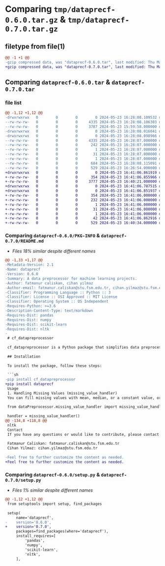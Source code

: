 # Comparing `tmp/dataprecf-0.6.0.tar.gz` & `tmp/dataprecf-0.7.0.tar.gz`

## filetype from file(1)

```diff
@@ -1 +1 @@
-gzip compressed data, was "dataprecf-0.6.0.tar", last modified: Thu May 23 16:28:08 2024, max compression
+gzip compressed data, was "dataprecf-0.7.0.tar", last modified: Thu May 23 16:41:06 2024, max compression
```

## Comparing `dataprecf-0.6.0.tar` & `dataprecf-0.7.0.tar`

### file list

```diff
@@ -1,12 +1,12 @@
-drwxrwxrwx   0        0        0        0 2024-05-23 16:28:08.109532 dataprecf-0.6.0/
--rw-rw-rw-   0        0        0     4335 2024-05-23 16:28:08.106303 dataprecf-0.6.0/PKG-INFO
--rw-rw-rw-   0        0        0     3787 2024-05-23 15:59:58.000000 dataprecf-0.6.0/README.md
-drwxrwxrwx   0        0        0        0 2024-05-23 16:28:08.016041 dataprecf-0.6.0/dataprecf/
-drwxrwxrwx   0        0        0        0 2024-05-23 16:28:08.098966 dataprecf-0.6.0/dataprecf/dataprecf.egg-info/
--rw-rw-rw-   0        0        0     4335 2024-05-23 16:28:07.000000 dataprecf-0.6.0/dataprecf/dataprecf.egg-info/PKG-INFO
--rw-rw-rw-   0        0        0      242 2024-05-23 16:28:07.000000 dataprecf-0.6.0/dataprecf/dataprecf.egg-info/SOURCES.txt
--rw-rw-rw-   0        0        0        1 2024-05-23 16:28:07.000000 dataprecf-0.6.0/dataprecf/dataprecf.egg-info/dependency_links.txt
--rw-rw-rw-   0        0        0       31 2024-05-23 16:28:07.000000 dataprecf-0.6.0/dataprecf/dataprecf.egg-info/requires.txt
--rw-rw-rw-   0        0        0        1 2024-05-23 16:28:07.000000 dataprecf-0.6.0/dataprecf/dataprecf.egg-info/top_level.txt
--rw-rw-rw-   0        0        0      684 2024-05-23 16:28:08.115091 dataprecf-0.6.0/setup.cfg
--rw-rw-rw-   0        0        0      529 2024-05-23 16:26:54.000000 dataprecf-0.6.0/setup.py
+drwxrwxrwx   0        0        0        0 2024-05-23 16:41:06.861919 dataprecf-0.7.0/
+-rw-rw-rw-   0        0        0      354 2024-05-23 16:41:06.855966 dataprecf-0.7.0/PKG-INFO
+-rw-rw-rw-   0        0        0     3777 2024-05-23 16:40:21.000000 dataprecf-0.7.0/README.md
+drwxrwxrwx   0        0        0        0 2024-05-23 16:41:06.787515 dataprecf-0.7.0/dataprecf/
+drwxrwxrwx   0        0        0        0 2024-05-23 16:41:06.851937 dataprecf-0.7.0/dataprecf/dataprecf.egg-info/
+-rw-rw-rw-   0        0        0      354 2024-05-23 16:41:06.000000 dataprecf-0.7.0/dataprecf/dataprecf.egg-info/PKG-INFO
+-rw-rw-rw-   0        0        0      232 2024-05-23 16:41:06.000000 dataprecf-0.7.0/dataprecf/dataprecf.egg-info/SOURCES.txt
+-rw-rw-rw-   0        0        0        1 2024-05-23 16:41:06.000000 dataprecf-0.7.0/dataprecf/dataprecf.egg-info/dependency_links.txt
+-rw-rw-rw-   0        0        0       31 2024-05-23 16:41:06.000000 dataprecf-0.7.0/dataprecf/dataprecf.egg-info/requires.txt
+-rw-rw-rw-   0        0        0        1 2024-05-23 16:41:06.000000 dataprecf-0.7.0/dataprecf/dataprecf.egg-info/top_level.txt
+-rw-rw-rw-   0        0        0       42 2024-05-23 16:41:06.862916 dataprecf-0.7.0/setup.cfg
+-rw-rw-rw-   0        0        0      529 2024-05-23 16:40:34.000000 dataprecf-0.7.0/setup.py
```

### Comparing `dataprecf-0.6.0/PKG-INFO` & `dataprecf-0.7.0/README.md`

 * *Files 18% similar despite different names*

```diff
@@ -1,33 +1,17 @@
-Metadata-Version: 2.1
-Name: dataprecf
-Version: 0.6.0
-Summary: A data preprocessor for machine learning projects.
-Author: fatmanur caliskan, cihan yilmaz
-Author-email: fatmanur.caliskan@stu.fsm.edu.tr, cihan.yilmaz@stu.fsm.edu.tr
-Classifier: Programming Language :: Python :: 3
-Classifier: License :: OSI Approved :: MIT License
-Classifier: Operating System :: OS Independent
-Requires-Python: >=3.6
-Description-Content-Type: text/markdown
-Requires-Dist: pandas
-Requires-Dist: numpy
-Requires-Dist: scikit-learn
-Requires-Dist: nltk
-
 # cf_datapreprocessor
 
 cf_datapreprocessor is a Python package that simplifies data preprocessing steps for machine learning projects. This package provides various data preprocessing tools, including handling missing values, detecting and correcting outliers, data scaling, text cleaning, encoding categorical data, and more.
 
 ## Installation
 
 To install the package, follow these steps:
 
 ```sh
-pip install cf_datapreprocessor
+pip install dataprecf
 Usage
 1. Handling Missing Values (missing_value_handler)
 You can fill missing values with mean, median, or a constant value, or you can remove the missing data.
 
 from dataPreprocessor.missing_value_handler import missing_value_handler
 
 handler = missing_value_handler()
@@ -134,8 +118,8 @@
 nltk
 Contact
 If you have any questions or would like to contribute, please contact:
 
 Fatmanur Caliskan: fatmanur.caliskan@stu.fsm.edu.tr
 Cihan Yilmaz: cihan.yilmaz@stu.fsm.edu.tr
 
-Feel free to further customize the content as needed.
+Feel free to further customize the content as needed.
```

### Comparing `dataprecf-0.6.0/setup.py` & `dataprecf-0.7.0/setup.py`

 * *Files 1% similar despite different names*

```diff
@@ -1,12 +1,12 @@
 from setuptools import setup, find_packages
 
 setup(
     name='dataprecf',
-    version='0.6.0',
+    version='0.7.0',
     packages=find_packages(where='dataprecf'),
     install_requires=[
         'pandas',
         'numpy',
         'scikit-learn',
         'nltk',
     ],
```

